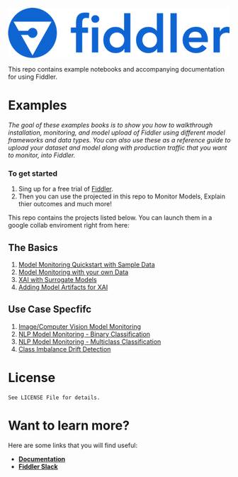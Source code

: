 <a name="getting-started"></a>

<div align="left">
    <img src="quickstart/images/logo.png"
         alt="Image of Fiddler logo"/>
</div>


This repo contains example notebooks and accompanying documentation for using Fiddler.

<a name="examples"></a>
# Examples
*The goal of these examples books is to show you how to walkthrough installation, monitoring, and model upload of Fiddler using different model frameworks and data types. You can also use these as a reference guide to upload your dataset and model along with production traffic that you want to monitor, into Fiddler.*

 ### To get started  
 1. Sing up for a free trial of [Fiddler](https://www.fiddler.ai/trial).
 2. Then you can use the projected in this repo to Monitor Models, Explain thier outcomes and much more!  

This repo contains the projects listed below. You can launch them in a google collab enviroment right from here:

## The Basics
  1.  [Model Monitoring Quickstart with Sample Data](https://colab.research.google.com/github/fiddler-labs/fiddler-examples/blob/main/quickstart/Fiddler_Quickstart_Simple_Monitoring.ipynb)
  2.  [Model Monitoring with your own Data](https://colab.research.google.com/github/fiddler-labs/fiddler-examples/blob/main/quickstart/Fiddler_Quickstart_DIY.ipynb)
  3.  [XAI with Surrogate Models](https://colab.research.google.com/github/fiddler-labs/fiddler-examples/blob/main/quickstart/Fiddler_Quickstart_Surrogate_XAI.ipynb)
  4.  [Adding Model Artifacts for XAI](https://colab.research.google.com/github/fiddler-labs/fiddler-examples/blob/main/quickstart/Fiddler_Quickstart_Add_Model_Artifact.ipynb)
## Use Case Specfifc 
  1. [Image/Computer Vision Model Monitoring ](https://colab.research.google.com/github/fiddler-labs/fiddler-examples/blob/main/quickstart/Fiddler_Quickstart_Image_Monitoring.ipynb)
  2. [NLP Model Monitoring - Binary Classification](https://colab.research.google.com/github/fiddler-labs/fiddler-examples/blob/main/quickstart/Fiddler_Quickstart_NLP_Monitoring.ipynb)
  3. [NLP Model Monitoring - Multiclass Classification](https://colab.research.google.com/github/fiddler-labs/fiddler-examples/blob/main/quickstart/Fiddler_Quickstart_NLP_multiclass.ipynb)
  4. [Class Imbalance Drift Detection](https://colab.research.google.com/github/fiddler-labs/fiddler-examples/blob/main/quickstart/Fiddler_Quickstart_Imbalanced_Data.ipynb)
   
<a name="license"></a>
# License

```
See LICENSE File for details. 
```

<a name="i-want-to-know-more"></a>
# Want to learn more?

Here are some links that you will find useful:
* **[Documentation](https://docs.fiddler.ai/)**
* **[Fiddler Slack](https://fiddler-community.slack.com/)**






   
   
